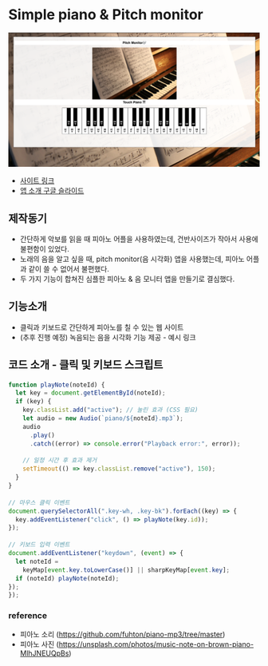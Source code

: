 # Simple piano & Pitch monitor

![Screenshot 2025-03-10 at 8 17 31 PM](./img/piano.png)


- [사이트 링크](https://piano-iota-murex.vercel.app/)
- [앱 소개 구글 슬라이드](https://docs.google.com/presentation/d/e/2PACX-1vSvQx04pRwtseESdSwdGcWvmq9IO26GGf8-MWkcKqvrb9Ua6_Hzmsut6-OwO6teM-2RqkiPLTFd1xY9/pub?start=false&loop=false&delayms=3000)


## 제작동기
- 간단하게 악보를 읽을 때 피아노 어플을 사용하였는데, 건반사이즈가 작아서 사용에 불편함이 있었다.
- 노래의 음을 알고 싶을 때, pitch monitor(음 시각화) 앱을 사용했는데, 피아노 어플과 같이 쓸 수 없어서 불편했다.
- 두 가지 기능이 합쳐진 심플한 피아노 & 음 모니터 앱을 만들기로 결심했다.

## 기능소개
- 클릭과 키보드로 간단하게 피아노를 칠 수 있는 웹 사이트
- (추후 진행 예정) 녹음되는 음을 시각화 기능 제공 - 예시 링크

## 코드 소개 - 클릭 및 키보드 스크립트
``` js
function playNote(noteId) {
  let key = document.getElementById(noteId);
  if (key) {
    key.classList.add("active"); // 눌린 효과 (CSS 필요)
    let audio = new Audio(`piano/${noteId}.mp3`);
    audio
      .play()
      .catch((error) => console.error("Playback error:", error));

    // 일정 시간 후 효과 제거
    setTimeout(() => key.classList.remove("active"), 150);
  }
}

// 마우스 클릭 이벤트
document.querySelectorAll(".key-wh, .key-bk").forEach((key) => {
  key.addEventListener("click", () => playNote(key.id));
});

// 키보드 입력 이벤트
document.addEventListener("keydown", (event) => {
  let noteId =
    keyMap[event.key.toLowerCase()] || sharpKeyMap[event.key];
  if (noteId) playNote(noteId);
});
});
```
### reference
- 피아노 소리 (https://github.com/fuhton/piano-mp3/tree/master)
- 피아노 사진 (https://unsplash.com/photos/music-note-on-brown-piano-MlhJNEUQpBs)
